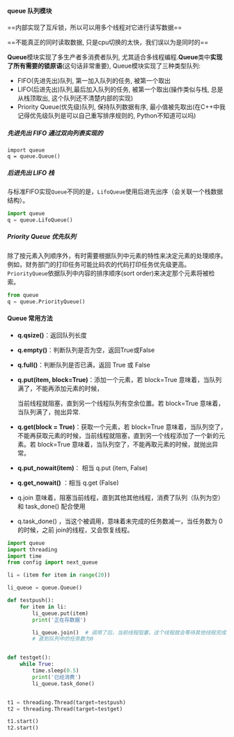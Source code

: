 #### queue 队列模块

==内部实现了互斥锁，所以可以用多个线程对它进行读写数据==

==不能真正的同时读取数据, 只是cpu切换的太快，我们误以为是同时的==

**Queue**模块实现了多生产者多消费者队列, 尤其适合多线程编程.**Queue**类中**实现了所有需要的锁原语**(这句话非常重要), Queue模块实现了三种类型队列: 

- FIFO(先进先出)队列, 第一加入队列的任务, 被第一个取出
- LIFO(后进先出)队列,最后加入队列的任务, 被第一个取出(操作类似与栈, 总是从栈顶取出, 这个队列还不清楚内部的实现)
- Priority Queue(优先级)队列, 保持队列数据有序, 最小值被先取出(在C++中我记得优先级队列是可以自己重写排序规则的, Python不知道可以吗)

##### 先进先出 FIFO 通过双向列表实现的   

```
import queue
q = queue.Queue()
```

##### 后进先出 LIFO  栈 

与标准FIFO实现`Queue`不同的是，`LifoQueue`使用后进先出序（会关联一个栈数据结构）。 

```python
import queue
q = queue.LifoQueue()
```

##### Priority Queue 优先队列

除了按元素入列顺序外，有时需要根据队列中元素的特性来决定元素的处理顺序。例如，财务部门的打印任务可能比码农的代码打印任务优先级更高。`PriorityQueue`依据队列中内容的排序顺序(sort order)来决定那个元素将被检索。 

```python
from queue
q = queue.PriorityQueue()
```



#### Queue 常用方法

- **q.qsize()**：返回队列长度

- **q.empty()**：判断队列是否为空，返回True或False

- **q.full()**：判断队列是否已满，返回 True 或 False

- **q.put(item, block=True)**：添加一个元素，若 block=True 意味着，当队列满了，不能再添加元素的时候，

  当前线程就阻塞，直到另一个线程队列有空余位置。若 block=True 意味着，当队列满了，抛出异常.

- **q.get(block = True)**：获取一个元素，若 block=True 意味着，当队列空了，不能再获取元素的时候，当前线程就阻塞，直到另一个线程添加了一个新的元素。若 block=True 意味着，当队列空了，不能再取元素的时候，就抛出异常。

- **q.put_nowait(item)**： 相当 q.put (item, False)

- **q.get_nowait()** ：相当 q.get (False)

- q.join 意味着，阻塞当前线程，直到其他其他线程，消费了队列（队列为空） 和 task_done() 配合使用

- q.task_done() ，当这个被调用，意味着未完成的任务数减一，当任务数为 0 的时候，之前 join的线程，又会恢复线程。





```python
import queue
import threading
import time
from config import next_queue

li = (item for item in range(20))

li_queue = queue.Queue()

def testpush():
    for item in li:
        li_queue.put(item)
        print('正在存数据')

        li_queue.join()  # 调用了后，当前线程阻塞，这个线程就会等待其他线程完成队列中的任务，就是其他线程调用 task_done()
        # 直到队列中的任务数为0


def testget():
    while True:
        time.sleep(0.5)
        print('已经消费')
        li_queue.task_done()


t1 = threading.Thread(target=testpush)
t2 = threading.Thread(target=testget)

t1.start()
t2.start()

```

